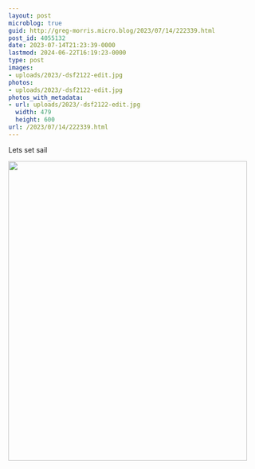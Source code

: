 ```yaml
---
layout: post
microblog: true
guid: http://greg-morris.micro.blog/2023/07/14/222339.html
post_id: 4055132
date: 2023-07-14T21:23:39-0000
lastmod: 2024-06-22T16:19:23-0000
type: post
images:
- uploads/2023/-dsf2122-edit.jpg
photos:
- uploads/2023/-dsf2122-edit.jpg
photos_with_metadata:
- url: uploads/2023/-dsf2122-edit.jpg
  width: 479
  height: 600
url: /2023/07/14/222339.html
---
```

Lets set sail

<img src="uploads/2023/-dsf2122-edit.jpg" width="479" height="600" alt="">
